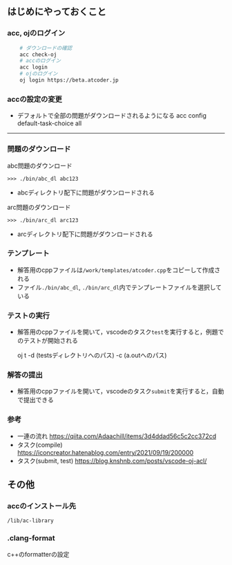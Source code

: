 <!-- nodejsをダウンロードしていることでコンテナがでかくなってしまっている(要修正) -->
<!-- accのインストールにnodejsを使っているが，accはzipファイルからインストールすることも可能 -->

<!-- abc, arc以外のコンテストをotherにまとめておきたいのでabc_dl, arc_dl, other_dlに分けている -->

## はじめにやっておくこと
### acc, ojのログイン
```bash
    # ダウンロードの確認
    acc check-oj 
    # accのログイン
    acc login
    # ojのログイン
    oj login https://beta.atcoder.jp
```

### accの設定の変更
- デフォルトで全部の問題がダウンロードされるようになる
    acc config default-task-choice all

---

### 問題のダウンロード
abc問題のダウンロード

    >>> ./bin/abc_dl abc123

- abcディレクトリ配下に問題がダウンロードされる

arc問題のダウンロード

    >>> ./bin/arc_dl arc123

- arcディレクトリ配下に問題がダウンロードされる

### テンプレート
- 解答用のcppファイルは`/work/templates/atcoder.cpp`をコピーして作成される
- ファイル`./bin/abc_dl`, `./bin/arc_dl`内でテンプレートファイルを選択している

### テストの実行
- 解答用のcppファイルを開いて，vscodeのタスク`test`を実行すると，例題でのテストが開始される
    
    oj t -d (testsディレクトリへのパス) -c (a.outへのパス)

### 解答の提出
- 解答用のcppファイルを開いて，vscodeのタスク`submit`を実行すると，自動で提出できる

### 参考
- 一連の流れ
https://qiita.com/Adaachill/items/3d4ddad56c5c2cc372cd
- タスク(compile)
https://iconcreator.hatenablog.com/entry/2021/09/19/200000
- タスク(submit, test)
https://blog.knshnb.com/posts/vscode-oj-acl/


## その他
### accのインストール先
`/lib/ac-library`

### .clang-format
c++のformatterの設定